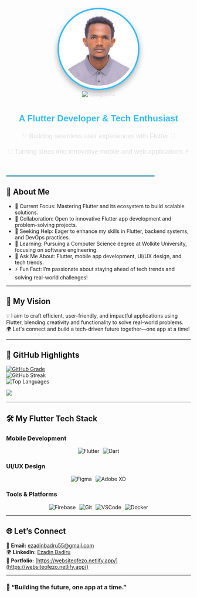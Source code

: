 <div align="center">
  <img src="https://github.com/ezadin2/imgs/blob/main/img.jpg" alt="Profile Banner" width="200" style="border-radius: 50%; border: 4px solid #36BCF7; padding: 8px; box-shadow: 0 8px 16px rgba(0, 0, 0, 0.3); transition: all 0.3s ease;" />
</div>

<div align="center" style="font-family: 'Poppins', sans-serif; color: #E0E0E0;">
  <div align="center">
    <img src="https://readme-typing-svg.demolab.com?font=Poppins&weight=600&size=32&pause=1000&color=36BCF7&width=600&lines=Hi+%F0%9F%91%8B%2C+I'm+Ezadin!;A+Flutter+Developer+%26+Tech+Enthusiast" alt="Typing SVG" />
  </div>
  <div style="display: inline-block; vertical-align: top; margin-top: 20px; font-size: 18px; color: #E0E0E0;">
    <p style="font-weight: bold; font-size: 24px; color: #36BCF7;">A Flutter Developer & Tech Enthusiast</p>
    <p>✨ Building seamless user experiences with Flutter 🌟</p>
    <p>🚀 Turning ideas into innovative mobile and web applications ⚡</p>
  </div>
</div>

<hr style="border: 1px solid #36BCF7; width: 80%; margin-top: 30px;">

## 💫 About Me  
- 🔭 Current Focus: Mastering Flutter and its ecosystem to build scalable solutions.  
- 👯 Collaboration: Open to innovative Flutter app development and problem-solving projects.  
- 🤝 Seeking Help: Eager to enhance my skills in Flutter, backend systems, and DevOps practices.  
- 🌱 Learning: Pursuing a Computer Science degree at Wolkite University, focusing on software engineering.  
- 💬 Ask Me About: Flutter, mobile app development, UI/UX design, and tech trends.  
- ⚡ Fun Fact: I’m passionate about staying ahead of tech trends and solving real-world challenges!

---

## 🎯 My Vision  
💡 I aim to craft efficient, user-friendly, and impactful applications using Flutter, blending creativity and functionality to solve real-world problems.  
🌍 Let's connect and build a tech-driven future together—one app at a time!

---

## 🌟 GitHub Highlights  
[![GitHub Grade](https://img.shields.io/badge/GitHub%20Grade-A%2B-brightgreen?style=for-the-badge)](https://github.com/ezadin2)  
![GitHub Streak](https://streak-stats.demolab.com?user=ezadin2&theme=radical&hide_border=true)  
![Top Languages](https://github-readme-stats.vercel.app/api/top-langs/?username=ezadin2&layout=compact&theme=radical&count_private=true)

[![](https://visitcount.itsvg.in/api?id=ezadin2&icon=0&color=0)](https://visitcount.itsvg.in)

---

## 🛠 My Flutter Tech Stack  

### Mobile Development  
<div style="display: flex; flex-wrap: wrap; justify-content: center; gap: 10px;">
  <img src="https://img.shields.io/badge/Flutter-%2302569B.svg?style=for-the-badge&logo=Flutter&logoColor=white" alt="Flutter" />
  <img src="https://img.shields.io/badge/Dart-%230175C2.svg?style=for-the-badge&logo=dart&logoColor=white" alt="Dart" />
</div>

### UI/UX Design  
<div style="display: flex; flex-wrap: wrap; justify-content: center; gap: 10px; margin-top: 15px;">
  <img src="https://img.shields.io/badge/Figma-%23F24E1E.svg?style=for-the-badge&logo=figma&logoColor=white" alt="Figma" />
  <img src="https://img.shields.io/badge/Adobe%20XD-%23FF61F6.svg?style=for-the-badge&logo=adobe-xd&logoColor=white" alt="Adobe XD" />
</div>

### Tools & Platforms  
<div style="display: flex; flex-wrap: wrap; justify-content: center; gap: 10px; margin-top: 15px;">
  <img src="https://img.shields.io/badge/Firebase-%23FFCA28.svg?style=for-the-badge&logo=firebase&logoColor=black" alt="Firebase" />
  <img src="https://img.shields.io/badge/Git-%23F05033.svg?style=for-the-badge&logo=git&logoColor=white" alt="Git" />
  <img src="https://img.shields.io/badge/VSCode-%23007ACC.svg?style=for-the-badge&logo=visual-studio-code&logoColor=white" alt="VSCode" />
  <img src="https://img.shields.io/badge/Docker-%232496ED.svg?style=for-the-badge&logo=docker&logoColor=white" alt="Docker" />
</div>

---

## 🌐 Let’s Connect  
📧 **Email:** ezadinbadru55@gmail.com  
🌍 **LinkedIn:** [Ezadin Badiru](https://www.linkedin.com/in/ezadin-badiru-98b9862a6)  
🌟 **Portfolio:** [https://websiteofezo.netlify.app/](https://websiteofezo.netlify.app/)

---

### 🚀 “Building the future, one app at a time.”  
<!-- Proudly created with creativity and passion ✨ -->

